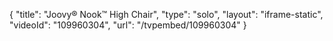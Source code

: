 {
    "title": "Joovy&reg; Nook&trade; High Chair",
    "type": "solo",
    "layout": "iframe-static",
    "videoId": "109960304",
    "url": "\/tvpembed\/109960304"
}